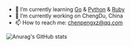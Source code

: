 <!-- ### Hi there 👋 -->


- 🌱 I’m currently learning [Go](https://github.com/golang/go) & [Python](https://github.com/python/cpython) & [Ruby](https://github.com/ruby/ruby)
- 🔭 I’m currently working on ChengDu, China
- 📫 How to reach me: [chenpengxz@qq.com](chenpengxz@qq.com)
<!-- - 😄 Pronouns: ...
- ⚡ Fun fact: ... -->


![Anurag's GitHub stats](https://github-readme-stats.vercel.app/api?username=xiaozuo7&count_private=true&show_icons=true&theme=tokyonight)









